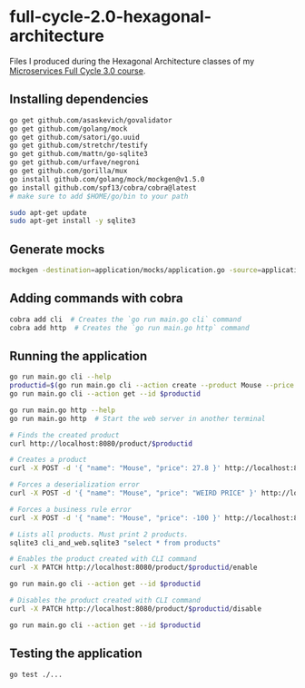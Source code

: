 # full-cycle-2.0-hexagonal-architecture

Files I produced during the Hexagonal Architecture classes of my [Microservices Full Cycle 3.0 course](https://drive.google.com/file/d/1bJnFxQPKgSsI30sCvW-KzYK4V5JWzgSs/view?usp=share_link).

## Installing dependencies

```sh
go get github.com/asaskevich/govalidator
go get github.com/golang/mock
go get github.com/satori/go.uuid
go get github.com/stretchr/testify
go get github.com/mattn/go-sqlite3
go get github.com/urfave/negroni
go get github.com/gorilla/mux
go install github.com/golang/mock/mockgen@v1.5.0
go install github.com/spf13/cobra/cobra@latest
# make sure to add $HOME/go/bin to your path

sudo apt-get update
sudo apt-get install -y sqlite3
```

## Generate mocks

```sh
mockgen -destination=application/mocks/application.go -source=application/product.go application
```

## Adding commands with cobra

```sh
cobra add cli  # Creates the `go run main.go cli` command
cobra add http  # Creates the `go run main.go http` command
```

## Running the application

```sh
go run main.go cli --help
productid=$(go run main.go cli --action create --product Mouse --price 27.8 | cut -d ' ' -f 3)
go run main.go cli --action get --id $productid

go run main.go http --help
go run main.go http  # Start the web server in another terminal

# Finds the created product
curl http://localhost:8080/product/$productid

# Creates a product
curl -X POST -d '{ "name": "Mouse", "price": 27.8 }' http://localhost:8080/product

# Forces a deserialization error
curl -X POST -d '{ "name": "Mouse", "price": "WEIRD PRICE" }' http://localhost:8080/product

# Forces a business rule error
curl -X POST -d '{ "name": "Mouse", "price": -100 }' http://localhost:8080/product

# Lists all products. Must print 2 products.
sqlite3 cli_and_web.sqlite3 "select * from products"

# Enables the product created with CLI command
curl -X PATCH http://localhost:8080/product/$productid/enable

go run main.go cli --action get --id $productid

# Disables the product created with CLI command
curl -X PATCH http://localhost:8080/product/$productid/disable

go run main.go cli --action get --id $productid
```

## Testing the application

```sh
go test ./...
```
